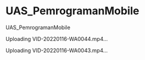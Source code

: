 # UAS_PemrogramanMobile
UAS_PemrogramanMobile

Uploading VID-20220116-WA0044.mp4…

Uploading VID-20220116-WA0043.mp4…
